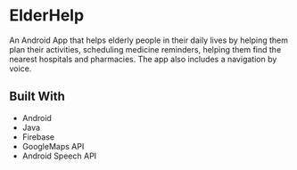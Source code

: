# ElderHelp
An Android App that helps elderly people in their daily lives by helping them plan their activities, scheduling medicine reminders, helping them find the nearest hospitals and pharmacies. The app also includes a navigation by voice.
## Built With
* Android
* Java
* Firebase
* GoogleMaps API
* Android Speech API
